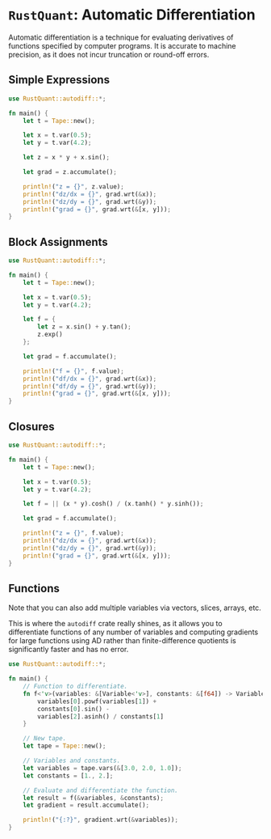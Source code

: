 # `RustQuant`: Automatic Differentiation

Automatic differentiation is a technique for evaluating derivatives of functions specified by computer programs. It is accurate to machine precision, as it does not incur truncation or round-off errors.

## Simple Expressions

```rust
use RustQuant::autodiff::*;

fn main() {
    let t = Tape::new();

    let x = t.var(0.5);
    let y = t.var(4.2);

    let z = x * y + x.sin();

    let grad = z.accumulate();

    println!("z = {}", z.value);
    println!("dz/dx = {}", grad.wrt(&x));
    println!("dz/dy = {}", grad.wrt(&y));
    println!("grad = {}", grad.wrt(&[x, y]));
}
```

## Block Assignments

```rust
use RustQuant::autodiff::*;

fn main() {
    let t = Tape::new();

    let x = t.var(0.5);
    let y = t.var(4.2);

    let f = {
        let z = x.sin() + y.tan();
        z.exp()
    };

    let grad = f.accumulate();

    println!("f = {}", f.value);
    println!("df/dx = {}", grad.wrt(&x));
    println!("df/dy = {}", grad.wrt(&y));
    println!("grad = {}", grad.wrt(&[x, y]));
}
```

## Closures

```rust
use RustQuant::autodiff::*;

fn main() {
    let t = Tape::new();

    let x = t.var(0.5);
    let y = t.var(4.2);

    let f = || (x * y).cosh() / (x.tanh() * y.sinh());

    let grad = f.accumulate();

    println!("z = {}", f.value);
    println!("dz/dx = {}", grad.wrt(&x));
    println!("dz/dy = {}", grad.wrt(&y));
    println!("grad = {}", grad.wrt(&[x, y]));
}
```

## Functions

Note that you can also add multiple variables via vectors, slices, arrays, etc.

This is where the `autodiff` crate really shines, as it allows you to differentiate functions of any number of variables and computing gradients for large functions using AD rather than finite-difference quotients is significantly faster and has no error.

```rust
use RustQuant::autodiff::*;

fn main() {
    // Function to differentiate.
    fn f<'v>(variables: &[Variable<'v>], constants: &[f64]) -> Variable<'v> {
        variables[0].powf(variables[1]) + 
        constants[0].sin() - 
        variables[2].asinh() / constants[1]
    }

    // New tape.
    let tape = Tape::new();

    // Variables and constants.
    let variables = tape.vars(&[3.0, 2.0, 1.0]);
    let constants = [1., 2.];

    // Evaluate and differentiate the function.
    let result = f(&variables, &constants);
    let gradient = result.accumulate();

    println!("{:?}", gradient.wrt(&variables));
}
```
